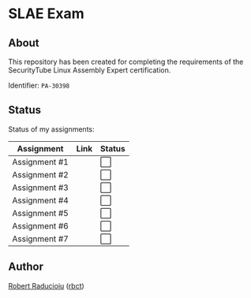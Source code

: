 # SLAE Exam

## About

This repository has been created for completing the requirements of the SecurityTube Linux Assembly Expert certification.

Identifier: `PA-30398`

## Status

Status of my assignments:

| Assignment | Link | Status
-|-|-
Assignment #1 | | :white_large_square:
Assignment #2 | | :white_large_square:
Assignment #3 | | :white_large_square:
Assignment #4 | | :white_large_square:
Assignment #5 | | :white_large_square:
Assignment #6 | | :white_large_square:
Assignment #7 | | :white_large_square:

## Author

[Robert Raducioiu](https://www.linkedin.com/in/rbct/) ([rbct](https://docs.rbct.it/))
